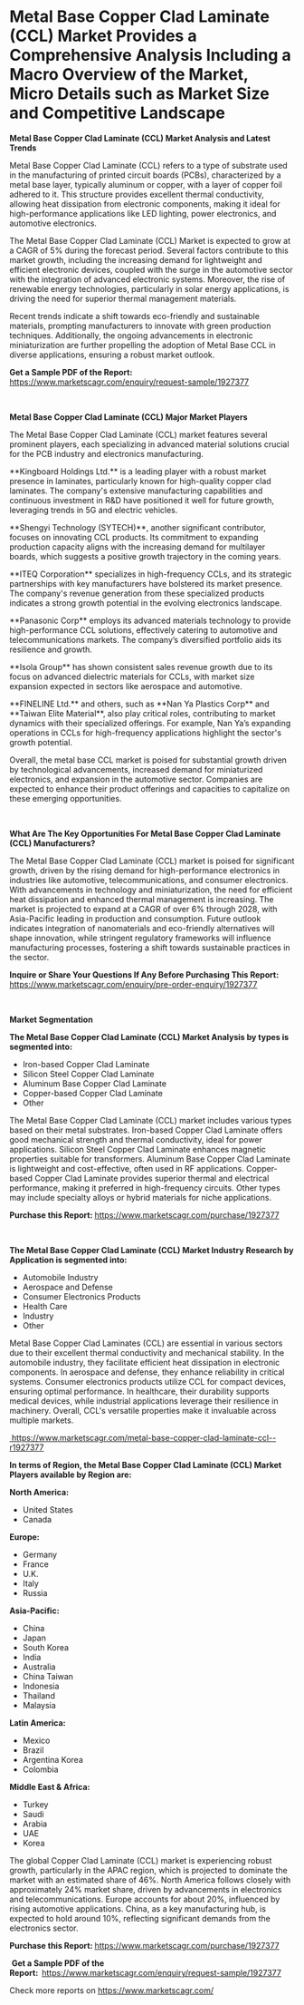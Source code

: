 <p><h1>Metal Base Copper Clad Laminate (CCL) Market Provides a Comprehensive Analysis Including a Macro Overview of the Market, Micro Details such as Market Size and Competitive Landscape</h1></p><p><strong>Metal Base Copper Clad Laminate (CCL) Market Analysis and Latest Trends</strong></p>
<p><p>Metal Base Copper Clad Laminate (CCL) refers to a type of substrate used in the manufacturing of printed circuit boards (PCBs), characterized by a metal base layer, typically aluminum or copper, with a layer of copper foil adhered to it. This structure provides excellent thermal conductivity, allowing heat dissipation from electronic components, making it ideal for high-performance applications like LED lighting, power electronics, and automotive electronics.</p><p>The Metal Base Copper Clad Laminate (CCL) Market is expected to grow at a CAGR of 5% during the forecast period. Several factors contribute to this market growth, including the increasing demand for lightweight and efficient electronic devices, coupled with the surge in the automotive sector with the integration of advanced electronic systems. Moreover, the rise of renewable energy technologies, particularly in solar energy applications, is driving the need for superior thermal management materials. </p><p>Recent trends indicate a shift towards eco-friendly and sustainable materials, prompting manufacturers to innovate with green production techniques. Additionally, the ongoing advancements in electronic miniaturization are further propelling the adoption of Metal Base CCL in diverse applications, ensuring a robust market outlook.</p></p>
<p><strong>Get a Sample PDF of the Report:&nbsp;</strong> <a href="https://www.marketscagr.com/enquiry/request-sample/1927377?utm_campaign=2480&utm_medium=2&utm_source=Github&utm_content=ia&utm_term=28032025&utm_id=metal-base-copper-clad-laminate-ccl">https://www.marketscagr.com/enquiry/request-sample/1927377</a></p>
<p>&nbsp;</p>
<p><strong>Metal Base Copper Clad Laminate (CCL) Major Market Players</strong></p>
<p><p>The Metal Base Copper Clad Laminate (CCL) market features several prominent players, each specializing in advanced material solutions crucial for the PCB industry and electronics manufacturing.</p><p>**Kingboard Holdings Ltd.** is a leading player with a robust market presence in laminates, particularly known for high-quality copper clad laminates. The company's extensive manufacturing capabilities and continuous investment in R&D have positioned it well for future growth, leveraging trends in 5G and electric vehicles.</p><p>**Shengyi Technology (SYTECH)**, another significant contributor, focuses on innovating CCL products. Its commitment to expanding production capacity aligns with the increasing demand for multilayer boards, which suggests a positive growth trajectory in the coming years.</p><p>**ITEQ Corporation** specializes in high-frequency CCLs, and its strategic partnerships with key manufacturers have bolstered its market presence. The company's revenue generation from these specialized products indicates a strong growth potential in the evolving electronics landscape.</p><p>**Panasonic Corp** employs its advanced materials technology to provide high-performance CCL solutions, effectively catering to automotive and telecommunications markets. The company’s diversified portfolio aids its resilience and growth.</p><p>**Isola Group** has shown consistent sales revenue growth due to its focus on advanced dielectric materials for CCLs, with market size expansion expected in sectors like aerospace and automotive.</p><p>**FINELINE Ltd.** and others, such as **Nan Ya Plastics Corp** and **Taiwan Elite Material**, also play critical roles, contributing to market dynamics with their specialized offerings. For example, Nan Ya’s expanding operations in CCLs for high-frequency applications highlight the sector's growth potential.</p><p>Overall, the metal base CCL market is poised for substantial growth driven by technological advancements, increased demand for miniaturized electronics, and expansion in the automotive sector. Companies are expected to enhance their product offerings and capacities to capitalize on these emerging opportunities.</p></p>
<p>&nbsp;</p>
<p><strong>What Are The Key Opportunities For Metal Base Copper Clad Laminate (CCL) Manufacturers?</strong></p>
<p><p>The Metal Base Copper Clad Laminate (CCL) market is poised for significant growth, driven by the rising demand for high-performance electronics in industries like automotive, telecommunications, and consumer electronics. With advancements in technology and miniaturization, the need for efficient heat dissipation and enhanced thermal management is increasing. The market is projected to expand at a CAGR of over 6% through 2028, with Asia-Pacific leading in production and consumption. Future outlook indicates integration of nanomaterials and eco-friendly alternatives will shape innovation, while stringent regulatory frameworks will influence manufacturing processes, fostering a shift towards sustainable practices in the sector.</p></p>
<p><strong>Inquire or Share Your Questions If Any Before Purchasing This Report:</strong> <a href="https://www.marketscagr.com/enquiry/pre-order-enquiry/1927377?utm_campaign=2480&utm_medium=2&utm_source=Github&utm_content=ia&utm_term=28032025&utm_id=metal-base-copper-clad-laminate-ccl">https://www.marketscagr.com/enquiry/pre-order-enquiry/1927377</a></p>
<p>&nbsp;</p>
<p><strong>Market Segmentation</strong></p>
<p><strong>The Metal Base Copper Clad Laminate (CCL) Market Analysis by types is segmented into:</strong></p>
<p><ul><li>Iron-based Copper Clad Laminate</li><li>Silicon Steel Copper Clad Laminate</li><li>Aluminum Base Copper Clad Laminate</li><li>Copper-based Copper Clad Laminate</li><li>Other</li></ul></p>
<p><p>The Metal Base Copper Clad Laminate (CCL) market includes various types based on their metal substrates. Iron-based Copper Clad Laminate offers good mechanical strength and thermal conductivity, ideal for power applications. Silicon Steel Copper Clad Laminate enhances magnetic properties suitable for transformers. Aluminum Base Copper Clad Laminate is lightweight and cost-effective, often used in RF applications. Copper-based Copper Clad Laminate provides superior thermal and electrical performance, making it preferred in high-frequency circuits. Other types may include specialty alloys or hybrid materials for niche applications.</p></p>
<p><strong>Purchase this Report:&nbsp;</strong><a href="https://www.marketscagr.com/purchase/1927377?utm_campaign=2480&utm_medium=2&utm_source=Github&utm_content=ia&utm_term=28032025&utm_id=metal-base-copper-clad-laminate-ccl">https://www.marketscagr.com/purchase/1927377</a></p>
<p>&nbsp;</p>
<p><strong>The Metal Base Copper Clad Laminate (CCL) Market Industry Research by Application is segmented into:</strong></p>
<p><ul><li>Automobile Industry</li><li>Aerospace and Defense</li><li>Consumer Electronics Products</li><li>Health Care</li><li>Industry</li><li>Other</li></ul></p>
<p><p>Metal Base Copper Clad Laminates (CCL) are essential in various sectors due to their excellent thermal conductivity and mechanical stability. In the automobile industry, they facilitate efficient heat dissipation in electronic components. In aerospace and defense, they enhance reliability in critical systems. Consumer electronics products utilize CCL for compact devices, ensuring optimal performance. In healthcare, their durability supports medical devices, while industrial applications leverage their resilience in machinery. Overall, CCL's versatile properties make it invaluable across multiple markets.</p></p>
<p><a href="https://www.marketscagr.com/metal-base-copper-clad-laminate-ccl--r1927377?utm_campaign=2480&utm_medium=2&utm_source=Github&utm_content=ia&utm_term=28032025&utm_id=metal-base-copper-clad-laminate-ccl">&nbsp;https://www.marketscagr.com/metal-base-copper-clad-laminate-ccl--r1927377</a></p>
<p><strong>In terms of Region, the Metal Base Copper Clad Laminate (CCL) Market Players available by Region are:</strong></p>
<p>
    <p> <strong> North America: </strong>
        <ul>
            <li>United States</li>
            <li>Canada</li>
        </ul>
        </p> 
    <p> <strong> Europe: </strong>
        <ul>
            <li>Germany</li>
            <li>France</li>
            <li>U.K.</li>
            <li>Italy</li>
            <li>Russia</li>
        </ul>
        </p> 
    <p> <strong> Asia-Pacific: </strong>
        <ul>
            <li>China</li>
            <li>Japan</li>
            <li>South Korea</li>
            <li>India</li>
            <li>Australia</li>
            <li>China Taiwan</li>
            <li>Indonesia</li>
            <li>Thailand</li>
            <li>Malaysia</li>
        </ul>
        </p> 
    <p> <strong> Latin America: </strong>
        <ul>
            <li>Mexico</li>
            <li>Brazil</li>
            <li>Argentina Korea</li>
            <li>Colombia</li>
        </ul>
        </p> 
    <p> <strong> Middle East & Africa: </strong>
        <ul>
            <li>Turkey</li>
            <li>Saudi</li>
            <li>Arabia</li>
            <li>UAE</li>
            <li>Korea</li>
        </ul>
    </p>
    </p>
<p><p>The global Copper Clad Laminate (CCL) market is experiencing robust growth, particularly in the APAC region, which is projected to dominate the market with an estimated share of 46%. North America follows closely with approximately 24% market share, driven by advancements in electronics and telecommunications. Europe accounts for about 20%, influenced by rising automotive applications. China, as a key manufacturing hub, is expected to hold around 10%, reflecting significant demands from the electronics sector.</p></p>
<p><strong>Purchase this Report: </strong><a href="https://www.marketscagr.com/purchase/1927377?utm_campaign=2480&utm_medium=2&utm_source=Github&utm_content=ia&utm_term=28032025&utm_id=metal-base-copper-clad-laminate-ccl">https://www.marketscagr.com/purchase/1927377</a></p>
<p>&nbsp;<strong>Get a Sample PDF of the Report:&nbsp;&nbsp;</strong><a href="https://www.marketscagr.com/enquiry/request-sample/1927377?utm_campaign=2480&utm_medium=2&utm_source=Github&utm_content=ia&utm_term=28032025&utm_id=metal-base-copper-clad-laminate-ccl">https://www.marketscagr.com/enquiry/request-sample/1927377</a></p>
<p><strong></strong></p>
<p>Check more reports on <a href="https://www.marketscagr.com/?utm_campaign=2480&utm_medium=2&utm_source=Github&utm_content=ia&utm_term=28032025&utm_id=metal-base-copper-clad-laminate-ccl">https://www.marketscagr.com/</a></p>
